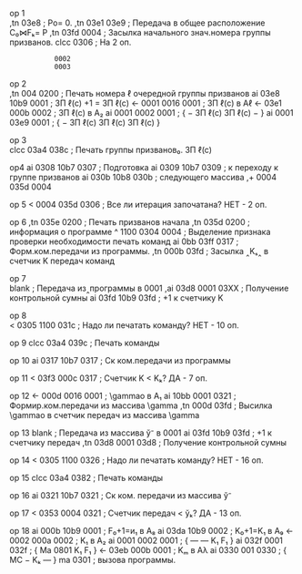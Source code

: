 op 1                               
,tn  03e8                          ; Рο= 0.
,tn  03e1 03e9                     ; Передача в общее расположение C₀⋈Fₖ= P
,tn  03fd 0004                     ; Засылка начального знач.номера группы призванов.
clcc 0306                          ; На 2 оп.

               0002
               0003
op 2                              
,tn  004 0200                      ; Печать номера ℓ очередной группы призванов
ai   03e8 10b9 0001                ; ЗП ℓ(с) +1 = ЗП ℓ(с)
<-   0001 0016 0001                ; ЗП ℓ(с) в Aℓ
<-   03e1 000b 0002                ; ЗП ℓ(с) в A₂
ai   0001 0002 0001                ; { − ЗП ℓ(с) ЗП ℓ(с) − }
ai   0001 03e9 0001                ; { − ЗП ℓ(с) ЗП ℓ(с) ЗП ℓ(с) } 
                                   
op 3                               
clcc 03a4 038c               ; Печать группы призванов₀. ЗП ℓ(с)

op4
ai   0308 10b7 0307          ; Подготовка
ai   0309 10b7 0309          ; к переходу к группе призванов
ai   030b 10b8 030b          ; следующего массива
,+   0004 035d 0004          

op 5
<    0004 035d 0306          ; Все ли итерация започатана? НЕТ - 2 оп.

op 6
,tn  035e 0200                     ; Печать призванов начала
,tn  035d 0200                     ; информация о программе
^ 	 1100 0304 0004                ; Выделение признака проверки необходимости печать команд
ai 	 0bb 03ff 0317                  ; Форм.ком.передачи из программы.
,tn  000b 03fd                     ; Засылка ‸Kₛ‸ в счетчик K передач команд

op 7                              
blank                              ; Передача из‸программы в 0001
,ai  03d8 0001 03XX                ; Получение контрольной сумны
ai 	 03fd 10b9 03fd                ; +1 к счетчику K

op 8                               
< 	 0305 1100 031c                ; Надо ли печатать команду? НЕТ - 10 оп.

op 9
clcc 03a4 039c                     ; Печать команды

op 10
ai 	 0317 10b7 0317                 ; Ск ком.передачи из программы

op 11
< 	 03f3 000c 0317                 ; Счетчик K < Kₖ?  ДА - 7 оп.
                                   
op 12
<- 	 000d 0016 0001                 ; \gammao в A₁ 
ai 	 10bb 0001 0321                 ; Формир.ком.передачи из массива \gamma
,tn  000d 03fd                      ; Высилка \gammao  в счетчик  передач из массива \gamma

op 13
blank                              ; Передача из массива ў⁻ в 0001
ai   03fd 10b9 03fd                ; +1 к счетчику передач
,tn  03d8 0001 03d8                ; Получение контрольной сумны

op 14
< 	 0305 1100 0326                ; Надо ли печатать команду?  НЕТ - 16 оп.

op 15
clcc 03a4 0382                     ; Печать команды

op 16
ai   0321 10b7 0321                ; Ск ком. передачи из массива ў⁻

op 17
<    0353 0004 0321                ; Счетчик передач < ўₖ?  ДА - 13 оп. 

op 18
ai   000b 10b9 0001                ; F₀+1=и₁ в A₈
ai   03da 10b9 0002                ; K₀+1=K₁ в A₉
<-   0002 000a 0002                ; K₁ в A₂
ai   0001 0002 0001                ; { — — K₁ F₁ }
ai   032f 0001 032f                ; { Ма 0801 K₁ F₁ }
<-   03eb 000b 0001                ; Kₘ в Aλ
ai   0330 001 0330                 ; { МС − Kₖ — }
ma   0301                          ; вызова программы.